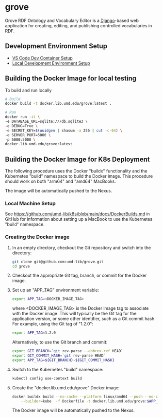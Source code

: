 # grove

Grove RDF Ontology and Vocabulary Editor is a [Django]-based web
application for creating, editing, and publishing controlled vocabularies
in RDF.

## Development Environment Setup

* [VS Code Dev Container Setup](docs/DevelopmentEnvironmentVsCode.md)
* [Local Development Environment Setup](docs/DevelopmentEnvironmentLocal.md)

## Building the Docker Image for local testing

To build and run locally

```zsh
# Build
docker build -t docker.lib.umd.edu/grove:latest .

# Run
docker run -it \
-e DATABASE_URL=sqlite:///db.sqlite3 \
-e DEBUG=True \
-e SECRET_KEY=$(uuidgen | shasum -a 256 | cut -c-64) \
-e SERVER_PORT=5000 \
-p 5000:5000 \
docker.lib.umd.edu/grove:latest
```

## Building the Docker Image for K8s Deployment

The following procedure uses the Docker "buildx" functionality and the
Kubernetes "build" namespace to build the Docker image. This procedure should
work on both "arm64" and "amd64" MacBooks.

The image will be automatically pushed to the Nexus.

### Local Machine Setup

See <https://github.com/umd-lib/k8s/blob/main/docs/DockerBuilds.md> in
GitHub for information about setting up a MacBook to use the Kubernetes
"build" namespace.

### Creating the Docker image

1. In an empty directory, checkout the Git repository and switch into the
   directory:

    ```zsh
    git clone git@github.com:umd-lib/grove.git
    cd grove
    ```

2. Checkout the appropriate Git tag, branch, or commit for the Docker image.

3. Set up an "APP_TAG" environment variable:

    ```zsh
    export APP_TAG=<DOCKER_IMAGE_TAG>
    ```

   where \<DOCKER_IMAGE_TAG> is the Docker image tag to associate with the
   Docker image. This will typically be the Git tag for the application version,
   or some other identifier, such as a Git commit hash. For example, using the
   Git tag of "1.2.0":

    ```zsh
    export APP_TAG=1.2.0
    ```

    Alternatively, to use the Git branch and commit:

    ```zsh
    export GIT_BRANCH=`git rev-parse --abbrev-ref HEAD`
    export GIT_COMMIT_HASH=`git rev-parse HEAD`
    export APP_TAG=${GIT_BRANCH}-${GIT_COMMIT_HASH}
    ```

4. Switch to the Kubernetes "build" namespace:

    ```bash
    kubectl config use-context build
    ```

5. Create the "docker.lib.umd.edu/grove" Docker image:

    ```bash
    docker buildx build --no-cache --platform linux/amd64 --push --no-cache \
        --builder=kube  -f Dockerfile -t docker.lib.umd.edu/grove:$APP_TAG .
    ```

   The Docker image will be automatically pushed to the Nexus.

[Django]: https://www.djangoproject.com/
